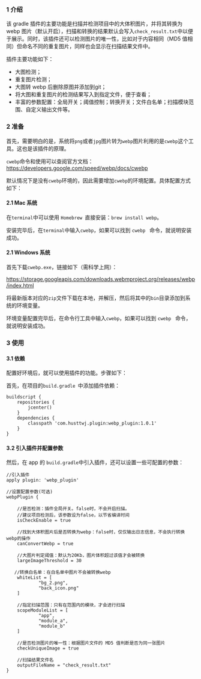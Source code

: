 ### 1 介绍

该 gradle 插件的主要功能是扫描并检测项目中的大体积图片，并将其转换为 webp 图片（默认开启），扫描和转换的结果默认会写入`check_result.txt`中以便于展示。同时，该插件还可以检测图片的唯一性，比如对于内容相同（MD5 值相同）但命名不同的重复图片，同样也会显示在扫描结果文件中。

插件主要功能如下：
 - 大图检测；
 - 重复图片检测；
 - 大图转 webp 后删除原图并添加到git；
 - 将大图和重复图片的检测结果写入到指定文件，便于查看；
 - 丰富的参数配置：全局开关；阈值控制；转换开关；文件白名单；扫描模块范围、自定义输出文件等。

### 2  准备

首先，需要明白的是，系统将`png`或者`jpg`图片转为`webp`图片利用的是`cwebp`这个工具。这也是该插件的原理。

`cwebp`命令和使用可以查阅官方文档：https://developers.google.com/speed/webp/docs/cwebp 

默认情况下是没有`cwebp`环境的，因此需要增加`cwebp`的环境配置。具体配置方式如下：

#### 2.1 Mac 系统

在`terminal`中可以使用 `Homebrew `直接安装：`brew install webp`。

安装完毕后，在`terminal`中输入`cwebp`，如果可以找到 `cwebp ` 命令，就说明安装成功。

#### 2.1 Windows 系统

首先下载`cwebp.exe`，链接如下（需科学上网）：

https://storage.googleapis.com/downloads.webmproject.org/releases/webp/index.html

将最新版本对应的`zip`文件下载在本地，并解压，然后将其中的`bin`目录添加到系统的环境变量。

环境变量配置完毕后，在命令行工具中输入`cwebp`，如果可以找到 `cwebp ` 命令，就说明安装成功。


### 3 使用

#### 3.1  依赖

配置好环境后，就可以使用插件的功能。步骤如下：

首先，在项目的`build.gradle `中添加插件依赖：

```
buildscript {
    repositories {
        jcenter()
    }
    dependencies {
        classpath 'com.husttwj.plugin:webp_plugin:1.0.1'
    }
}

```


#### 3.2 引入插件并配置参数

然后，在 app 的 `build.gradle`中引入插件，还可以设置一些可配置的参数：

```
//引入插件
apply plugin: 'webp_plugin'

//设置配置参数(可选)
webpPlugin {

    //是否检测：插件全局开关。false时，不会开启扫描。
    //建议项目检测后，该参数设为false，以节省编译时间
    isCheckEnable = true

    //找到大体积图片后是否转换为webp：false时，仅仅输出日志信息，不会执行转换webp的操作
    canConvertWebp = true

    //大图片判定阈值：默认为20Kb，图片体积超过该值才会被转换
    largeImageThreshold = 30

   //转换白名单：在白名单中图片不会被转换webp
    whiteList = [
            "bg_2.png",
            "back_icon.png"
    ]

    //指定扫描范围：只有在范围内的模块，才会进行扫描
    scopeModuleList = [
            "app",
            "module_a",
            "module_b"
    ]

    //是否检测图片的唯一性：根据图片文件的 MD5 值判断是否为同一张图片
    checkUniqueImage = true
    
    //扫描结果文件名
    outputFileName = "check_result.txt"
}

```

